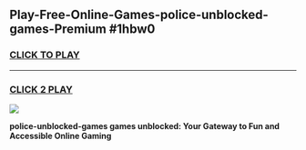 
## Play-Free-Online-Games-police-unblocked-games-Premium #1hbw0
<h3>
<a href="https://premium.freeplayer.one?title=police-unblocked-games&ref=8M">CLICK TO PLAY</a></h3>
<hr>

<h3>
<a href="https://premium.freeplayer.one?title=police-unblocked-games&ref=8M">CLICK 2 PLAY</a>
  
</h3>

<a href="https://premium.freeplayer.one?title=police-unblocked-games&ref=8M"><img src="https://clearcache.store/games.png"></a>


**police-unblocked-games games unblocked: Your Gateway to Fun and Accessible Online Gaming**
